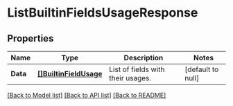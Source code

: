 # ListBuiltinFieldsUsageResponse

## Properties
Name | Type | Description | Notes
------------ | ------------- | ------------- | -------------
**Data** | [**[]BuiltinFieldUsage**](BuiltinFieldUsage.md) | List of fields with their usages. | [default to null]

[[Back to Model list]](../README.md#documentation-for-models) [[Back to API list]](../README.md#documentation-for-api-endpoints) [[Back to README]](../README.md)

